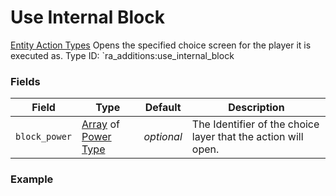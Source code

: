 # Use Internal Block
[Entity Action Types](../entity_action_types.md)
Opens the specified choice screen for the player it is executed as.
Type ID: `ra_additions:use_internal_block
### Fields
 | Field | Type | Default | Description | 
|---|---|---|---|
 | `block_power` | [Array](../data_types/array.md) of [Power Type](../data_types/power_type.md) | _optional_ | The Identifier of the choice layer that the action will open. | 

### Example
```json

```

